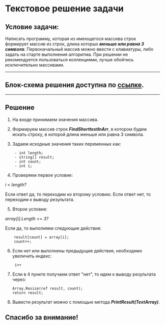 # Текстовое решение задачи

## Условие задачи:
Написать программу, которая из имеющегося массива строк формирует массив из строк, длина которых ***меньше или равна 3 символа***. Первоначальный массив можно ввести с клавиатуры, либо задать на старте выполнения алгоритма. При решении не рекомендуется пользоваться коллекциями, лучше обойтись исключительно массивами.
___
## Блок-схема решения доступна по [ссылке](https://drive.google.com/file/d/1rhY3_2Tyi6gaUJqK5lqyb9Gj0732bUIf/view?usp=sharing).
___
 ## Решение

 1. На входе принимаем значения массива.
2. Формируем массив строк ***FindShorttextInArr***, в котором будем искать строку, в которой длина меньше или равна 3 символа.

3. Задаем исходные значения таких переменных как:

        - int length;
        - string[] result;
        - int count;
        - int i;
4. Проверяем первое условие: 

*i < length?*

Если ответ да, то переходим ко второму условию. Если ответ нет, то переходим к выводу результата.

5. Второе условие: 

*array[i].Length <= 3?*
 
Если да, то выполняем следующие действия:

        result[count] = array[i];
        count++;
6. Если нет или выполнены предыдущие действия, необходимо увеличить индекс:

        i++
7. Если в 4 пункте получаем ответ "нет", то идем к выводу результата через:

       Array.Resize(ref result, count);
       return result;
8. Вывести результат можно с помощью метода ***PrintResult(TextArray)***.

## Спасибо за внимание!